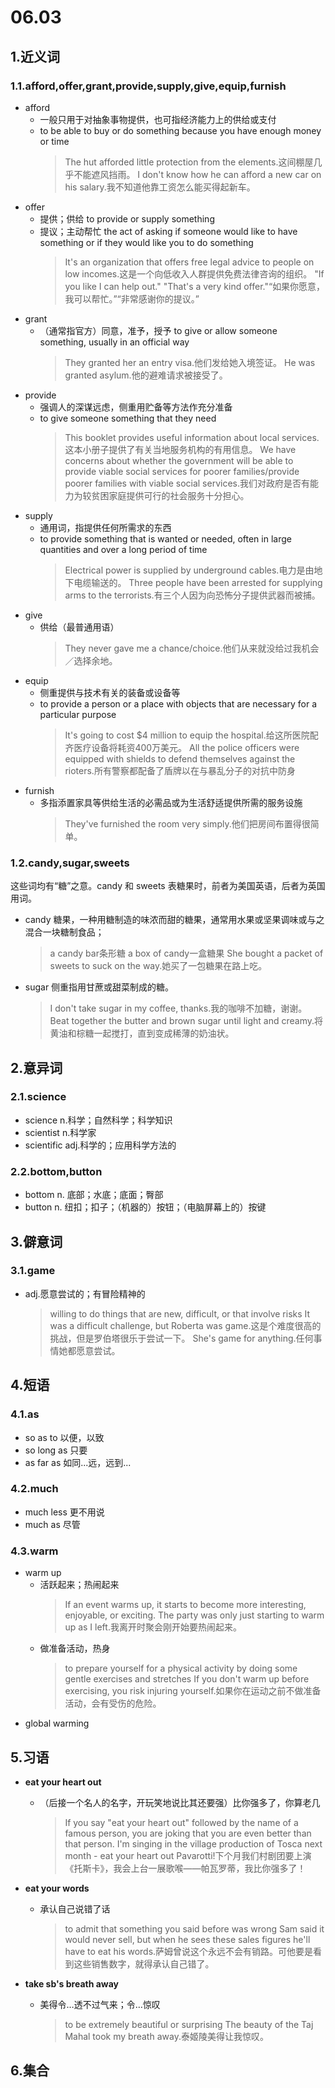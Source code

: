 # 06.03

## 1.近义词

### 1.1.afford,offer,grant,provide,supply,give,equip,furnish

- afford
  - 一般只用于对抽象事物提供，也可指经济能力上的供给或支付
  - to be able to buy or do something because you have enough money or time
    > The hut afforded little protection from the elements.这间棚屋几乎不能遮风挡雨。
    > I don't know how he can afford a new car on his salary.我不知道他靠工资怎么能买得起新车。
- offer
  - 提供；供给 to provide or supply something
  - 提议；主动帮忙 the act of asking if someone would like to have something or if they would like you to do something
    > It's an organization that offers free legal advice to people on low incomes.这是一个向低收入人群提供免费法律咨询的组织。
    > "If you like I can help out." "That's a very kind offer."“如果你愿意，我可以帮忙。”“非常感谢你的提议。”
- grant
  - （通常指官方）同意，准予，授予 to give or allow someone something, usually in an official way
    >  They granted her an entry visa.他们发给她入境签证。
    >  He was granted asylum.他的避难请求被接受了。
- provide
  - 强调人的深谋远虑，侧重用贮备等方法作充分准备
  - to give someone something that they need
    > This booklet provides useful information about local services.这本小册子提供了有关当地服务机构的有用信息。
    > We have concerns about whether the government will be able to provide viable social services for poorer families/provide poorer families with viable social services.我们对政府是否有能力为较贫困家庭提供可行的社会服务十分担心。
- supply
  - 通用词，指提供任何所需求的东西
  - to provide something that is wanted or needed, often in large quantities and over a long period of time
    > Electrical power is supplied by underground cables.电力是由地下电缆输送的。
    > Three people have been arrested for supplying arms to the terrorists.有三个人因为向恐怖分子提供武器而被捕。
- give
  - 供给（最普通用语）
    > They never gave me a chance/choice.他们从来就没给过我机会／选择余地。
- equip
  - 侧重提供与技术有关的装备或设备等
  - to provide a person or a place with objects that are necessary for a particular purpose
    > It's going to cost $4 million to equip the hospital.给这所医院配齐医疗设备将耗资400万美元。
    > All the police officers were equipped with shields to defend themselves against the rioters.所有警察都配备了盾牌以在与暴乱分子的对抗中防身
- furnish
  - 多指添置家具等供给生活的必需品或为生活舒适提供所需的服务设施
    > They've furnished the room very simply.他们把房间布置得很简单。

### 1.2.candy,sugar,sweets

这些词均有“糖”之意。candy 和 sweets 表糖果时，前者为美国英语，后者为英国用词。

- candy 糖果，一种用糖制造的味浓而甜的糖果，通常用水果或坚果调味或与之混合一块糖制食品；
  > a candy bar条形糖
  > a box of candy一盒糖果
  > She bought a packet of sweets to suck on the way.她买了一包糖果在路上吃。
- sugar 侧重指用甘蔗或甜菜制成的糖。
  > I don't take sugar in my coffee, thanks.我的咖啡不加糖，谢谢。
  > Beat together the butter and brown sugar until light and creamy.将黄油和棕糖一起搅打，直到变成稀薄的奶油状。

## 2.意异词

### 2.1.science

- science n.科学；自然科学；科学知识
- scientist n.科学家
- scientific adj.科学的；应用科学方法的

### 2.2.bottom,button

- bottom n.	底部；水底；底面；臀部
- button n.	纽扣；扣子；（机器的）按钮；（电脑屏幕上的）按键

## 3.僻意词

### 3.1.game

- adj.愿意尝试的；有冒险精神的
  > willing to do things that are new, difficult, or that involve risks
  > It was a difficult challenge, but Roberta was game.这是个难度很高的挑战，但是罗伯塔很乐于尝试一下。
  > She's game for anything.任何事情她都愿意尝试。

## 4.短语

### 4.1.as

- so as to 以便，以致
- so long as 只要
- as far as 如同...远，远到...

### 4.2.much

- much less 更不用说
- much as 尽管

### 4.3.warm

- warm up
  - 活跃起来；热闹起来
    > If an event warms up, it starts to become more interesting, enjoyable, or exciting.
    > The party was only just starting to warm up as I left.我离开时聚会刚开始要热闹起来。
  - 做准备活动，热身
    > to prepare yourself for a physical activity by doing some gentle exercises and stretches
    > If you don't warm up before exercising, you risk injuring yourself.如果你在运动之前不做准备活动，会有受伤的危险。
- global warming

## 5.习语

- **eat your heart out**
  - （后接一个名人的名字，开玩笑地说比其还要强）比你强多了，你算老几
    > If you say "eat your heart out" followed by the name of a famous person, you are joking that you are even better than that person.
    > I'm singing in the village production of Tosca next month - eat your heart out Pavarotti!下个月我们村剧团要上演《托斯卡》，我会上台一展歌喉——帕瓦罗蒂，我比你强多了！

- **eat your words**
  - 承认自己说错了话
    > to admit that something you said before was wrong
    > Sam said it would never sell, but when he sees these sales figures he'll have to eat his words.萨姆曾说这个永远不会有销路。可他要是看到这些销售数字，就得承认自己错了。

- **take sb's breath away**
  - 美得令…透不过气来；令…惊叹
    > to be extremely beautiful or surprising
    > The beauty of the Taj Mahal took my breath away.泰姬陵美得让我惊叹。

## 6.集合
